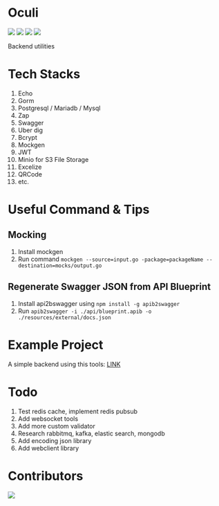 # Oculi
![](https://shields.io/badge/go-v1.16-blue?logo=go)
![](https://img.shields.io/github/issues/ravielze/oculi)
![](https://img.shields.io/github/forks/ravielze/oculi)
![](https://img.shields.io/github/stars/ravielze/oculi)

Backend utilities

# Tech Stacks

1. Echo
2. Gorm
3. Postgresql / Mariadb / Mysql
4. Zap
5. Swagger
6. Uber dig
7. Bcrypt
8. Mockgen
9. JWT
10. Minio for S3 File Storage
11. Excelize
12. QRCode
13. etc.


# Useful Command & Tips
## Mocking

1. Install mockgen
2. Run command
`mockgen --source=input.go -package=packageName --destination=mocks/output.go`


## Regenerate Swagger JSON from API Blueprint

1. Install api2bswagger using `npm install -g apib2swagger`
2. Run `apib2swagger -i ./api/blueprint.apib -o ./resources/external/docs.json`

# Example Project

A simple backend using this tools: [LINK](https://github.com/ravielze/oculi/tree/master/example)

# Todo

1. Test redis cache, implement redis pubsub
2. Add websocket tools
3. Add more custom validator
4. Research rabbitmq, kafka, elastic search, mongodb
5. Add encoding json library
6. Add webclient library

# Contributors

<a href="https://github.com/ravielze/oculi/graphs/contributors">
  <img src="https://contrib.rocks/image?repo=ravielze/oculi" />
</a>